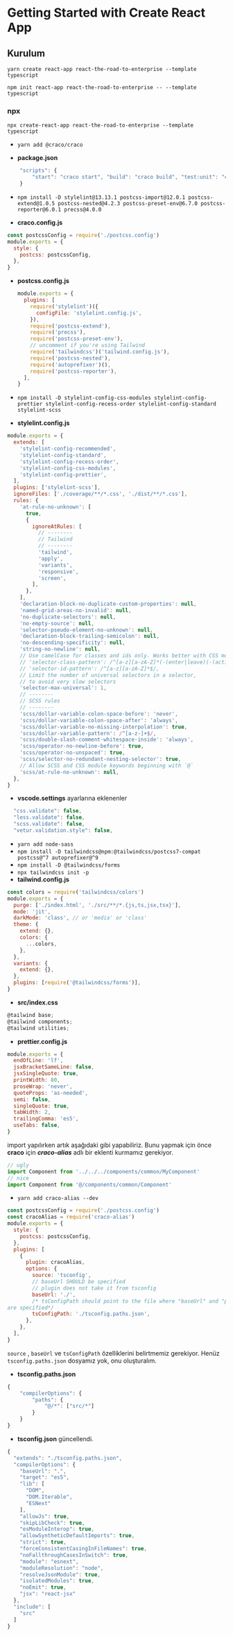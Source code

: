 # Getting Started with Create React App

## Kurulum

`yarn create react-app react-the-road-to-enterprise --template typescript`

`npm init react-app react-the-road-to-enterprise -- --template typescript`

### npx

`npx create-react-app react-the-road-to-enterprise --template typescript`

- `yarn add @craco/craco`

- **package.json**

```js script
    "scripts": {
        "start": "craco start", "build": "craco build", "test:unit": "craco test"
    }
```

- `npm install -D stylelint@13.13.1 postcss-import@12.0.1 postcss-extend@1.0.5 postcss-nested@4.2.3 postcss-preset-env@6.7.0 postcss-reporter@6.0.1 precss@4.0.0`

- **craco.config.js**

```js script
const postcssConfig = require('./postcss.config')
module.exports = {
  style: {
    postcss: postcssConfig,
  },
}
```

- **postcss.config.js**
  ```js script
  module.exports = {
    plugins: [
      require('stylelint')({
        configFile: 'stylelint.config.js',
      }),
      require('postcss-extend'),
      require('precss'),
      require('postcss-preset-env'),
      // uncomment if you're using Tailwind
      require('tailwindcss')('tailwind.config.js'),
      require('postcss-nested'),
      require('autoprefixer')(),
      require('postcss-reporter'),
    ],
  }
  ```
- `npm install -D stylelint-config-css-modules stylelint-config-prettier stylelint-config-recess-order stylelint-config-standard stylelint-scss`

- **stylelint.config.js**

```js script
module.exports = {
  extends: [
    'stylelint-config-recommended',
    'stylelint-config-standard',
    'stylelint-config-recess-order',
    'stylelint-config-css-modules',
    'stylelint-config-prettier',
  ],
  plugins: ['stylelint-scss'],
  ignoreFiles: ['./coverage/**/*.css', './dist/**/*.css'],
  rules: {
    'at-rule-no-unknown': [
      true,
      {
        ignoreAtRules: [
          // --------
          // Tailwind
          // --------
          'tailwind',
          'apply',
          'variants',
          'responsive',
          'screen',
        ],
      },
    ],
    'declaration-block-no-duplicate-custom-properties': null,
    'named-grid-areas-no-invalid': null,
    'no-duplicate-selectors': null,
    'no-empty-source': null,
    'selector-pseudo-element-no-unknown': null,
    'declaration-block-trailing-semicolon': null,
    'no-descending-specificity': null,
    'string-no-newline': null,
    // Use camelCase for classes and ids only. Works better with CSS modules
    // 'selector-class-pattern': /^[a-z][a-zA-Z]*(-(enter|leave)(-(active|to))?)?$/,
    // 'selector-id-pattern': /^[a-z][a-zA-Z]*$/,
    // Limit the number of universal selectors in a selector,
    // to avoid very slow selectors
    'selector-max-universal': 1,
    // --------
    // SCSS rules
    // --------
    'scss/dollar-variable-colon-space-before': 'never',
    'scss/dollar-variable-colon-space-after': 'always',
    'scss/dollar-variable-no-missing-interpolation': true,
    'scss/dollar-variable-pattern': /^[a-z-]+$/,
    'scss/double-slash-comment-whitespace-inside': 'always',
    'scss/operator-no-newline-before': true,
    'scss/operator-no-unspaced': true,
    'scss/selector-no-redundant-nesting-selector': true,
    // Allow SCSS and CSS module keywords beginning with `@`
    'scss/at-rule-no-unknown': null,
  },
}
```

- **vscode.settings** ayarlarına eklenenler

```js script
  "css.validate": false,
  "less.validate": false,
  "scss.validate": false,
  "vetur.validation.style": false,
```

- `yarn add node-sass`
- `npm install -D tailwindcss@npm:@tailwindcss/postcss7-compat postcss@^7 autoprefixer@^9`
- `npm install -D @tailwindcss/forms`
- `npx tailwindcss init -p`
- **tailwind.config.js**

```js script
const colors = require('tailwindcss/colors')
module.exports = {
  purge: ['./index.html', './src/**/*.{js,ts,jsx,tsx}'],
  mode: 'jit',
  darkMode: 'class', // or 'media' or 'class'
  theme: {
    extend: {},
    colors: {
      ...colors,
    },
  },
  variants: {
    extend: {},
  },
  plugins: [require('@tailwindcss/forms')],
}
```

- **src/index.css**

```js script
@tailwind base;
@tailwind components;
@tailwind utilities;
```

- **prettier.config.js**

```js script
module.exports = {
  endOfLine: 'lf',
  jsxBracketSameLine: false,
  jsxSingleQuote: true,
  printWidth: 80,
  proseWrap: 'never',
  quoteProps: 'as-needed',
  semi: false,
  singleQuote: true,
  tabWidth: 2,
  trailingComma: 'es5',
  useTabs: false,
}
```

import yapılırken artık aşağıdaki gibi yapabiliriz. Bunu yapmak için önce **craco** için **_craco-alias_** adlı bir eklenti kurmamız gerekiyor.

```js script
// ugly
import Component from '../../../components/common/MyComponent'
// nice
import Component from '@/components/common/Component'
```

- `yarn add craco-alias --dev`

```js script
const postcssConfig = require('./postcss.config')
const cracoAlias = require('craco-alias')
module.exports = {
  style: {
    postcss: postcssConfig,
  },
  plugins: [
    {
      plugin: cracoAlias,
      options: {
        source: 'tsconfig',
        // baseUrl SHOULD be specified
        // plugin does not take it from tsconfig
        baseUrl: './',
        /* tsConfigPath should point to the file where "baseUrl" and "paths"
are specified*/
        tsConfigPath: './tsconfig.paths.json',
      },
    },
  ],
}
```

`source` , `baseUrl` ve `tsConfigPath` özelliklerini belirtmemiz gerekiyor. Henüz `tsconfig.paths.json` dosyamız yok, onu oluşturalım.

- **tsconfig.paths.json**

```js script
{
    "compilerOptions": {
        "paths": {
            "@/*": ["src/*"]
        }
    }
}
```
- **tsconfig.json** güncellendi.
```js script
{
  "extends": "./tsconfig.paths.json",
  "compilerOptions": {
    "baseUrl": ".",
    "target": "es5",
    "lib": [
      "DOM",
      "DOM.Iterable",
      "ESNext"
    ],
    "allowJs": true,
    "skipLibCheck": true,
    "esModuleInterop": true,
    "allowSyntheticDefaultImports": true,
    "strict": true,
    "forceConsistentCasingInFileNames": true,
    "noFallthroughCasesInSwitch": true,
    "module": "esnext",
    "moduleResolution": "node",
    "resolveJsonModule": true,
    "isolatedModules": true,
    "noEmit": true,
    "jsx": "react-jsx"
  },
  "include": [
    "src"
  ]
}
```